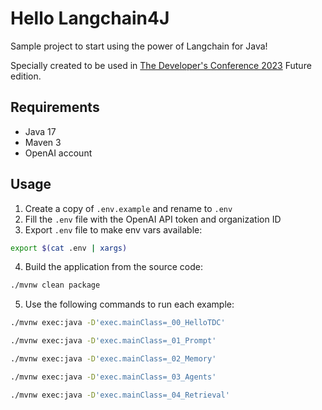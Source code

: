 # Hello Langchain4J

Sample project to start using the power of Langchain for Java! 

Specially created to be used in [The Developer's Conference 2023](https://thedevconf.com/tdc/2023/future/) Future edition.

## Requirements
- Java 17
- Maven 3
- OpenAI account

## Usage

1. Create a copy of `.env.example` and rename to `.env`
2. Fill the `.env` file with the OpenAI API token and organization ID
3. Export `.env` file to make env vars available:
```bash
export $(cat .env | xargs)
```
4. Build the application from the source code:
```bash
./mvnw clean package
```
5. Use the following commands to run each example:
```bash
./mvnw exec:java -D'exec.mainClass=_00_HelloTDC'

./mvnw exec:java -D'exec.mainClass=_01_Prompt'

./mvnw exec:java -D'exec.mainClass=_02_Memory'

./mvnw exec:java -D'exec.mainClass=_03_Agents'

./mvnw exec:java -D'exec.mainClass=_04_Retrieval'
```